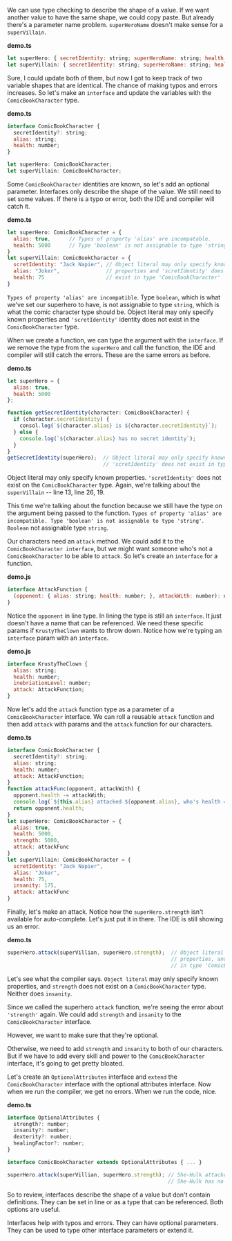 We can use type checking to describe the shape of a value. If we want another value to have the same shape, we could copy paste. But already there's a parameter name problem. `superHeroName` doesn't make sense for a `superVillain`.

**demo.ts**
``` javascript
let superHero: { secretIdentity: string; superHeroName: string; health: number };
let superVillain: { secretIdentity: string; superHeroName: string; health: number };
```
Sure, I could update both of them, but now I got to keep track of two variable shapes that are identical. The chance of making typos and errors increases. So let's make an `interface` and update the variables with the `ComicBookCharacter` type.

**demo.ts**
``` javascript
interface ComicBookCharacter {
  secretIdentity?: string;
  alias: string;
  health: number;
}

let superHero: ComicBookCharacter;
let superVillain: ComicBookCharacter;
```
Some `ComicBookCharacter` identities are known, so let's add an optional parameter. Interfaces only describe the shape of the value. We still need to set some values. If there is a typo or error, both the IDE and compiler will catch it.

**demo.ts**
``` javascript
let superHero: ComicBookCharacter = {
  alias: true,      // Types of property 'alias' are incompatable.
  health: 5000      // Type 'boolean' is not assignable to type 'string'.
}
let superVillain: ComicBookCharacter = {
  scretIdentity: "Jack Napier", // Object literal may only specify known 
  alias: "Joker",               // properties and 'scretIdentity' does not 
  health: 75                    // exist in type 'ComicBookCharacter'
}
```

`Types of property 'alias' are incompatible`. Type `boolean`, which is what we've set our superhero to have, is not assignable to type `string`, which is what the comic character type should be. Object literal may only specify known properties and `'scretIdentity'` identity does not exist in the `ComicBookCharacter` type.

When we create a function, we can type the argument with the `interface`. If we remove the type from the `superHero` and call the function, the IDE and compiler will still catch the errors. These are the same errors as before.

**demo.ts**
``` javascript
let superHero = {
  alias: true,
  health: 5000
};

function getSecretIdentity(character: ComicBookCharacter) {
  if (character.secretIdentity) {
    consol.log(`${character.alias} is ${character.secretIdentity}`);
  } else {
    console.log(`${character.alias} has no secret identity`);
  }
}
getSecretIdentity(superHero);  // Object literal may only specify known properties, and 
                               // 'scretIdentity' does not exist in type 'ComicBookCharacter'
```
Object literal may only specify known properties. `'scretIdentity'` does not exist on the `ComicBookCharacter` type. Again, we're talking about the `superVillain` -- line 13, line 26, 19.

This time we're talking about the function because we still have the type on the argument being passed to the function. `Types of property 'alias' are incompatible. Type 'boolean' is not assignable to type 'string'`. `Boolean` not assignable type `string`.

Our characters need an `attack` method. We could add it to the `ComicBookCharacter interface`, but we might want someone who's not a `ComicBookCharacter` to be able to `attack`. So let's create an `interface` for a function.

**demo.js**
``` javascript
interface AttackFunction {
  (opponent: { alias: string; health: number; }, attackWith: number): number;
}
```
Notice the `opponent` in line type. In lining the type is still an `interface`. It just doesn't have a name that can be referenced. We need these specific params if `KrustyTheClown` wants to throw down. Notice how we're typing an `interface` param with an `interface`.

**demo.js**
``` javascript
interface KrustyTheClown {
  alias: string;
  health: number;
  inebriationLevel: number;
  attack: AttackFunction;
}
```
Now let's add the `attack` function type as a parameter of a `ComicBookCharacter` interface. We can roll a reusable `attack` function and then add `attack` with params and the `attack` function for our characters.

**demo.ts**
``` javascript
interface ComicBookCharacter {
  secretIdentity?: string;
  alias: string;
  health: number;
  attack: AttackFunction;
}
function attackFunc(opponent, attackWith) {
  opponent.health -= attackWith;
  console.log(`${this.alias} attacked ${opponent.alias}, who's health = ${opponent.health}`);
  return opponent.health;
}
let superHero: ComicBookCharacter = {
  alias: true,      
  health: 5000,
  strength: 5000,
  attack: attackFunc      
}
let superVillain: ComicBookCharacter = {
  scretIdentity: "Jack Napier", 
  alias: "Joker",               
  health: 75,
  insanity: 175,
  attack: attackFunc
}
```
Finally, let's make an attack. Notice how the `superHero.strength` isn't available for auto-complete. Let's just put it in there. The IDE is still showing us an error.

**demo.ts**
``` javascript
superHero.attack(superVillian, superHero.strength);  // Object literal may only specify known 
                                                     // properties, and 'strength' does not exist 
                                                     // in type 'ComicBookCharacter'
```
Let's see what the compiler says. `Object literal` may only specify known properties, and `strength` does not exist on a `ComicBookCharacter` type. Neither does `insanity`.

Since we called the superhero `attack` function, we're seeing the error about `'strength'` again. We could add `strength` and `insanity` to the `ComicBookCharacter` interface.

However, we want to make sure that they're optional.

Otherwise, we need to add `strength` and `insanity` to both of our characters. But if we have to add every skill and power to the `ComicBookCharacter` interface, it's going to get pretty bloated.

Let's create an `OptionalAttributes` interface and `extend` the `ComicBookCharacter` interface with the optional attributes interface. Now when we run the compiler, we get no errors. When we run the code, nice.

**demo.ts**
``` javascript
interface OptionalAttributes {
  strength?: number;
  insanity?: number;
  dexterity?: number;
  healingFactor?: number;
}

interface ComicBookCharacter extends OptionalAttributes { ... }

superHero.attack(superVillian, superHero.strength); // She-Hulk attacked Joker, who's health = -4925
                                                    // She-Hulk has no secret identity
```
So to review, interfaces describe the shape of a value but don't contain definitions. They can be set in line or as a type that can be referenced. Both options are useful.

Interfaces help with typos and errors. They can have optional parameters. They can be used to type other interface parameters or extend it.